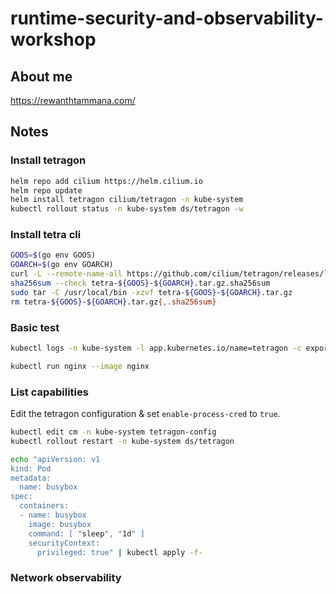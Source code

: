 # runtime-security-and-observability-workshop

## About me

https://rewanthtammana.com/

## Notes

### Install tetragon

```bash
helm repo add cilium https://helm.cilium.io
helm repo update
helm install tetragon cilium/tetragon -n kube-system
kubectl rollout status -n kube-system ds/tetragon -w
```

### Install tetra cli

```bash
GOOS=$(go env GOOS)
GOARCH=$(go env GOARCH)
curl -L --remote-name-all https://github.com/cilium/tetragon/releases/latest/download/tetra-${GOOS}-${GOARCH}.tar.gz{,.sha256sum}
sha256sum --check tetra-${GOOS}-${GOARCH}.tar.gz.sha256sum
sudo tar -C /usr/local/bin -xzvf tetra-${GOOS}-${GOARCH}.tar.gz
rm tetra-${GOOS}-${GOARCH}.tar.gz{,.sha256sum}
```

### Basic test

```bash
kubectl logs -n kube-system -l app.kubernetes.io/name=tetragon -c export-stdout -f | tetra getevents -o compact
```

```bash
kubectl run nginx --image nginx
```

### List capabilities

Edit the tetragon configuration & set `enable-process-cred` to `true`.

```bash
kubectl edit cm -n kube-system tetragon-config
kubectl rollout restart -n kube-system ds/tetragon
```

```bash
echo "apiVersion: v1
kind: Pod
metadata:
  name: busybox
spec:
  containers:
  - name: busybox
    image: busybox
    command: [ "sleep", "1d" ]
    securityContext:
      privileged: true" | kubectl apply -f-
```

### Network observability

